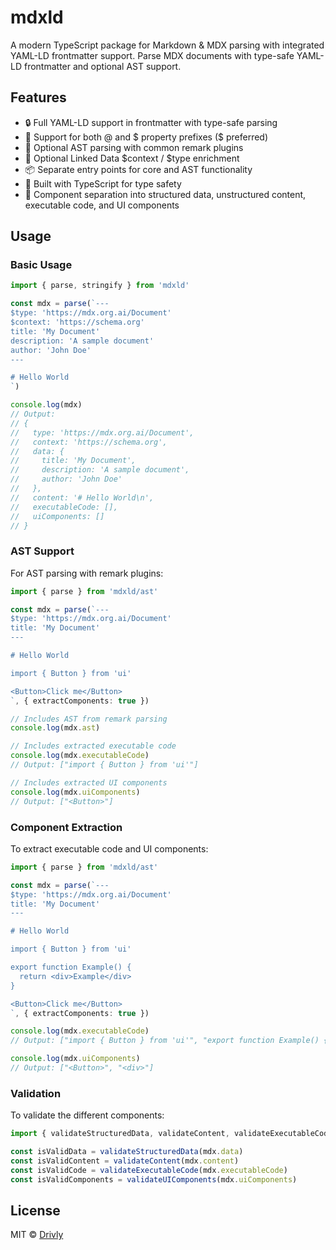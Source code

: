 # mdxld

A modern TypeScript package for Markdown & MDX parsing with integrated YAML-LD frontmatter support. Parse MDX documents with type-safe YAML-LD frontmatter and optional AST support.

## Features

- 🔒 Full YAML-LD support in frontmatter with type-safe parsing
- 🔄 Support for both @ and $ property prefixes ($ preferred)
- 🌳 Optional AST parsing with common remark plugins
- 🔗 Optional Linked Data $context / $type enrichment
- 📦 Separate entry points for core and AST functionality
- 🚀 Built with TypeScript for type safety
- 🧩 Component separation into structured data, unstructured content, executable code, and UI components

## Usage

### Basic Usage

```typescript
import { parse, stringify } from 'mdxld'

const mdx = parse(`---
$type: 'https://mdx.org.ai/Document'
$context: 'https://schema.org'
title: 'My Document'
description: 'A sample document'
author: 'John Doe'
---

# Hello World
`)

console.log(mdx)
// Output:
// {
//   type: 'https://mdx.org.ai/Document',
//   context: 'https://schema.org',
//   data: {
//     title: 'My Document',
//     description: 'A sample document',
//     author: 'John Doe'
//   },
//   content: '# Hello World\n',
//   executableCode: [],
//   uiComponents: []
// }
```

### AST Support

For AST parsing with remark plugins:

```typescript
import { parse } from 'mdxld/ast'

const mdx = parse(`---
$type: 'https://mdx.org.ai/Document'
title: 'My Document'
---

# Hello World

import { Button } from 'ui'

<Button>Click me</Button>
`, { extractComponents: true })

// Includes AST from remark parsing
console.log(mdx.ast)

// Includes extracted executable code
console.log(mdx.executableCode)
// Output: ["import { Button } from 'ui'"]

// Includes extracted UI components
console.log(mdx.uiComponents)
// Output: ["<Button>"]
```

### Component Extraction

To extract executable code and UI components:

```typescript
import { parse } from 'mdxld/ast'

const mdx = parse(`---
$type: 'https://mdx.org.ai/Document'
title: 'My Document'
---

# Hello World

import { Button } from 'ui'

export function Example() {
  return <div>Example</div>
}

<Button>Click me</Button>
`, { extractComponents: true })

console.log(mdx.executableCode)
// Output: ["import { Button } from 'ui'", "export function Example() {\n  return <div>Example</div>\n}"]

console.log(mdx.uiComponents)
// Output: ["<Button>", "<div>"]
```

### Validation

To validate the different components:

```typescript
import { validateStructuredData, validateContent, validateExecutableCode, validateUIComponents } from 'mdxld'

const isValidData = validateStructuredData(mdx.data)
const isValidContent = validateContent(mdx.content)
const isValidCode = validateExecutableCode(mdx.executableCode)
const isValidComponents = validateUIComponents(mdx.uiComponents)
```

## License

MIT © [Drivly](https://mdxld.org)
